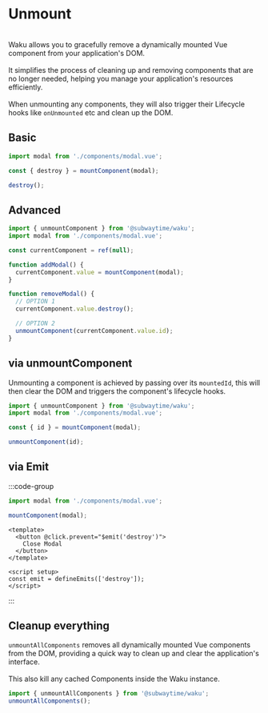 # Unmount
<br />
<div class="cleaner-text">
Waku allows you to gracefully remove a dynamically mounted Vue component from your application's DOM.
<br />
<br />
It simplifies the process of cleaning up and removing components that are no longer needed, helping you manage your application's resources efficiently.
<br />
<br />
When unmounting any components, they will also trigger their Lifecycle hooks like <code class="highlight">onUnmounted</code> etc and clean up the DOM.
</div>

## Basic
```ts
import modal from './components/modal.vue';

const { destroy } = mountComponent(modal);

destroy();
```

## Advanced
```ts
import { unmountComponent } from '@subwaytime/waku';
import modal from './components/modal.vue';

const currentComponent = ref(null);

function addModal() {
  currentComponent.value = mountComponent(modal);
}

function removeModal() {
  // OPTION 1
  currentComponent.value.destroy();

  // OPTION 2
  unmountComponent(currentComponent.value.id);
}
```

## via unmountComponent
<div class="cleaner-text">Unmounting a component is achieved by passing over its <code class="highlight">mountedId</code>, this will then clear the DOM and triggers the component's lifecycle hooks.</div>

```ts
import { unmountComponent } from '@subwaytime/waku';
import modal from './components/modal.vue';

const { id } = mountComponent(modal);

unmountComponent(id);
```

## via Emit
:::code-group
```ts [setup]
import modal from './components/modal.vue';

mountComponent(modal);
```

```vue [modal.vue]
<template>
  <button @click.prevent="$emit('destroy')">
    Close Modal
  </button>
</template>

<script setup>
const emit = defineEmits(['destroy']);
</script>
```
:::

## Cleanup everything
<div class="cleaner-text">
<code class="highlight">unmountAllComponents</code> removes all dynamically mounted Vue components from the DOM, providing a quick way to clean up and clear the application's interface.
<br />
<br />
This also kill any cached Components inside the Waku instance.
</div>

```ts
import { unmountAllComponents } from '@subwaytime/waku';
unmountAllComponents();
```
